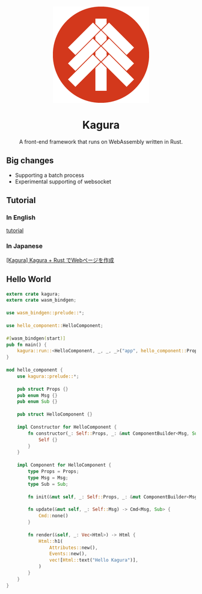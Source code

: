 <div align="center">

![logo](kagura.png)

# Kagura

A front-end framework that runs on WebAssembly written in Rust.

</div>

## Big changes

- Supporting a batch process
- Experimental supporting of websocket

## Tutorial

### In English

[tutorial](https://soundrabbit.github.io/Kagura/)

### In Japanese

[[Kagura] Kagura + Rust でWebページを作成](https://qiita.com/ne_no_usa/items/0d8e33bad3aa7ec6d8fb)

## Hello World

```rust
extern crate kagura;
extern crate wasm_bindgen;

use wasm_bindgen::prelude::*;

use hello_component::HelloComponent;

#[wasm_bindgen(start)]
pub fn main() {
    kagura::run::<HelloComponent, _, _, _>("app", hello_component::Props {}, vec![]);
}

mod hello_component {
    use kagura::prelude::*;

    pub struct Props {}
    pub enum Msg {}
    pub enum Sub {}

    pub struct HelloComponent {}

    impl Constructor for HelloComponent {
        fn constructor(_: Self::Props, _: &mut ComponentBuilder<Msg, Sub>) -> Self {
            Self {}
        }
    }

    impl Component for HelloComponent {
        type Props = Props;
        type Msg = Msg;
        type Sub = Sub;

        fn init(&mut self, _: Self::Props, _: &mut ComponentBuilder<Msg, Sub>) {}

        fn update(&mut self, _: Self::Msg) -> Cmd<Msg, Sub> {
            Cmd::none()
        }

        fn render(&self, _: Vec<Html>) -> Html {
            Html::h1(
                Attributes::new(),
                Events::new(),
                vec![Html::text("Hello Kagura")],
            )
        }
    }
}
```
